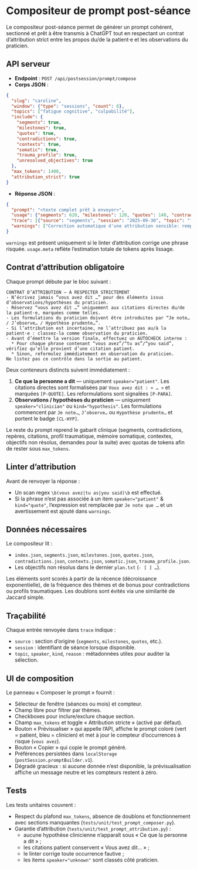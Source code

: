 # Compositeur de prompt post-séance

Le compositeur post-séance permet de générer un prompt cohérent, sectionné et
prêt à être transmis à ChatGPT tout en respectant un contrat d’attribution strict
entre les propos du/de la patient·e et les observations du praticien.

## API serveur

- **Endpoint** : `POST /api/postsession/prompt/compose`
- **Corps JSON** :

```json
{
  "slug": "caroline",
  "window": {"type": "sessions", "count": 6},
  "topics": ["fatigue cognitive", "culpabilité"],
  "include": {
    "segments": true,
    "milestones": true,
    "quotes": true,
    "contradictions": true,
    "contexts": true,
    "somatic": true,
    "trauma_profile": true,
    "unresolved_objectives": true
  },
  "max_tokens": 1400,
  "attribution_strict": true
}
```

- **Réponse JSON** :

```json
{
  "prompt": "<texte complet prêt à envoyer>",
  "usage": {"segments": 620, "milestones": 120, "quotes": 140, "contradictions": 120, "contexts": 120, "somatic": 100, "trauma": 160, "meta": 820},
  "trace": [{"source": "segments", "session": "2025-09-30", "topic": "fatigue cognitive", "speaker": "patient", "kind": "paraphrase", "reason": "recent+recurrent"}],
  "warnings": ["Correction automatique d'une attribution sensible: remplacement par \"Je note que\"."]
}
```

`warnings` est présent uniquement si le linter d’attribution corrige une phrase
risquée. `usage.meta` reflète l’estimation totale de tokens après lissage.

## Contrat d’attribution obligatoire

Chaque prompt débute par le bloc suivant :

```
CONTRAT D’ATTRIBUTION — À RESPECTER STRICTEMENT
- N’écrivez jamais “vous avez dit …” pour des éléments issus d’observations/hypothèses du praticien.
- Réservez “vous avez dit …” uniquement aux citations directes du/de la patient·e, marquées comme telles.
- Les formulations du praticien doivent être introduites par “Je note… / J’observe… / Hypothèse prudente…”.
- Si l’attribution est incertaine, ne l’attribuez pas au/à la patient·e : classez-la comme observation du praticien.
- Avant d’émettre la version finale, effectuez un AUTOCHECK interne :
  * Pour chaque phrase contenant “vous avez”/“tu as”/“you said”, vérifiez qu’elle provient d’une citation patient.
  * Sinon, reformulez immédiatement en observation du praticien.
Ne listez pas ce contrôle dans la sortie au patient.
```

Deux conteneurs distincts suivent immédiatement :

1. **Ce que la personne a dit** — uniquement `speaker="patient"`. Les citations
   directes sont formalisées par `Vous avez dit : « … »` et marquées `[P-QUOTE]`.
   Les reformulations sont signalées `[P-PARA]`.
2. **Observations / hypothèses du praticien** — uniquement `speaker="clinician"`
   ou `kind="hypothesis"`. Les formulations commencent par `Je note…`,
   `J’observe…` ou `Hypothèse prudente…` et portent le badge `[CL-HYP]`.

Le reste du prompt reprend le gabarit clinique (segments, contradictions,
repères, citations, profil traumatique, mémoire somatique, contextes,
objectifs non résolus, demandes pour la suite) avec quotas de tokens afin de
rester sous `max_tokens`.

## Linter d’attribution

Avant de renvoyer la réponse :

- Un scan regex `\b(vous avez|tu as|you said)\b` est effectué.
- Si la phrase n’est pas associée à un item `speaker="patient"` & `kind="quote"`,
  l’expression est remplacée par `Je note que …` et un avertissement est ajouté
  dans `warnings`.

## Données nécessaires

Le compositeur lit :

- `index.json`, `segments.json`, `milestones.json`, `quotes.json`,
  `contradictions.json`, `contexts.json`, `somatic.json`, `trauma_profile.json`.
- Les objectifs non résolus dans le dernier `plan.txt` (`- [ ] …`).

Les éléments sont scorés à partir de la récence (décroissance exponentielle), de
la fréquence des thèmes et de bonus pour contradictions ou profils traumatiques.
Les doublons sont évités via une similarité de Jaccard simple.

## Traçabilité

Chaque entrée renvoyée dans `trace` indique :

- `source` : section d’origine (`segments`, `milestones`, `quotes`, etc.).
- `session` : identifiant de séance lorsque disponible.
- `topic`, `speaker`, `kind`, `reason` : métadonnées utiles pour auditer la
  sélection.

## UI de composition

Le panneau « Composer le prompt » fournit :

- Sélecteur de fenêtre (séances ou mois) et compteur.
- Champ libre pour filtrer par thèmes.
- Checkboxes pour inclure/exclure chaque section.
- Champ `max_tokens` et toggle « Attribution stricte » (activé par défaut).
- Bouton « Prévisualiser » qui appelle l’API, affiche le prompt coloré
  (vert = patient, bleu = clinicien) et met à jour le compteur d’occurrences à
  risque (`vous avez`).
- Bouton « Copier » qui copie le prompt généré.
- Préférences persistées dans `localStorage` (`postSession.promptBuilder.v1`).
- Dégradé gracieux : si aucune donnée n’est disponible, la prévisualisation
  affiche un message neutre et les compteurs restent à zéro.

## Tests

Les tests unitaires couvrent :

- Respect du plafond `max_tokens`, absence de doublons et fonctionnement avec
  sections manquantes (`tests/unit/test_prompt_composer.py`).
- Garantie d’attribution (`tests/unit/test_prompt_attribution.py`) :
  * aucune hypothèse clinicienne n’apparaît sous « Ce que la personne a dit » ;
  * les citations patient conservent « Vous avez dit… » ;
  * le linter corrige toute occurrence fautive ;
  * les items `speaker="unknown"` sont classés côté praticien.
